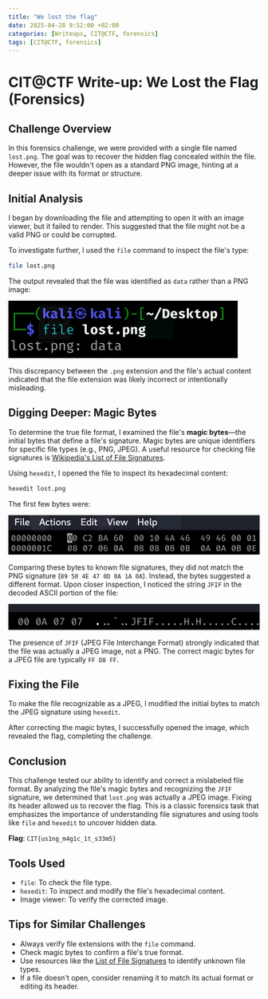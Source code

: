 ```yaml
---
title: "We lost the flag"
date: 2025-04-28 9:52:00 +02:00
categories: [Writeups, CIT@CTF, forensics]
tags: [CIT@CTF, forensics]
---
```


# CIT@CTF Write-up: We Lost the Flag (Forensics) 

## Challenge Overview
In this forensics challenge, we were provided with a single file named `lost.png`. The goal was to recover the hidden flag concealed within the file. However, the file wouldn't open as a standard PNG image, hinting at a deeper issue with its format or structure.

## Initial Analysis
I began by downloading the file and attempting to open it with an image viewer, but it failed to render. This suggested that the file might not be a valid PNG or could be corrupted.

To investigate further, I used the `file` command to inspect the file's type:

```bash
file lost.png
```

The output revealed that the file was identified as `data` rather than a PNG image:

![File command output](/assets/images/CIT/we_lost_the_flag_2.png)

This discrepancy between the `.png` extension and the file's actual content indicated that the file extension was likely incorrect or intentionally misleading.

## Digging Deeper: Magic Bytes
To determine the true file format, I examined the file's **magic bytes**—the initial bytes that define a file's signature. Magic bytes are unique identifiers for specific file types (e.g., PNG, JPEG). A useful resource for checking file signatures is [Wikipedia's List of File Signatures](https://en.wikipedia.org/wiki/List_of_file_signatures).

Using `hexedit`, I opened the file to inspect its hexadecimal content:

```bash
hexedit lost.png
```

The first few bytes were:

![Hexedit initial bytes](assets/images/CIT/we_lost_the_flag_3.png)

Comparing these bytes to known file signatures, they did not match the PNG signature (`89 50 4E 47 0D 0A 1A 0A`). Instead, the bytes suggested a different format. Upon closer inspection, I noticed the string `JFIF` in the decoded ASCII portion of the file:

![JFIF string in hexedit](/assets/images/CIT/we_lost_the_flag_4.png)

The presence of `JFIF` (JPEG File Interchange Format) strongly indicated that the file was actually a JPEG image, not a PNG. The correct magic bytes for a JPEG file are typically `FF D8 FF`.

## Fixing the File
To make the file recognizable as a JPEG, I modified the initial bytes to match the JPEG signature using `hexedit`.

After correcting the magic bytes, I successfully opened the image, which revealed the flag, completing the challenge.

## Conclusion
This challenge tested our ability to identify and correct a mislabeled file format. By analyzing the file's magic bytes and recognizing the `JFIF` signature, we determined that `lost.png` was actually a JPEG image. Fixing its header allowed us to recover the flag. This is a classic forensics task that emphasizes the importance of understanding file signatures and using tools like `file` and `hexedit` to uncover hidden data.

**Flag**: `CIT{us1ng_m4g1c_1t_s33m5}`

## Tools Used
- `file`: To check the file type.
- `hexedit`: To inspect and modify the file's hexadecimal content.
- Image viewer: To verify the corrected image.

## Tips for Similar Challenges
- Always verify file extensions with the `file` command.
- Check magic bytes to confirm a file's true format.
- Use resources like the [List of File Signatures](https://en.wikipedia.org/wiki/List_of_file_signatures) to identify unknown file types.
- If a file doesn't open, consider renaming it to match its actual format or editing its header.
